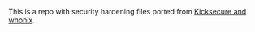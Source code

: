 This is a repo with security hardening files ported from [Kicksecure and whonix](https://github.com/Kicksecure/security-misc).



